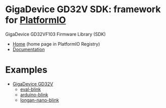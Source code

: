 
# GigaDevice GD32V SDK: framework for [PlatformIO](https://platformio.org)

GigaDevice GD32VF103 Firmware Library (SDK)

* [Home](https://platformio.org/frameworks/gd32vf103-sdk) (home page in PlatformIO Registry)
* [Documentation](https://docs.platformio.org/page/frameworks/gd32vf103-sdk.html)

# Examples

- [GigaDevice GD32V](https://github.com/sipeed/platform-gd32v)
  * [eval-blink](https://github.com/sipeed/platform-gd32v/tree/master/examples/eval-blink)
  * [arduino-blink](https://github.com/sipeed/platform-gd32v/tree/master/examples/arduino-blink)
  * [longan-nano-blink](https://github.com/sipeed/platform-gd32v/tree/master/examples/longan-nano-blink)

